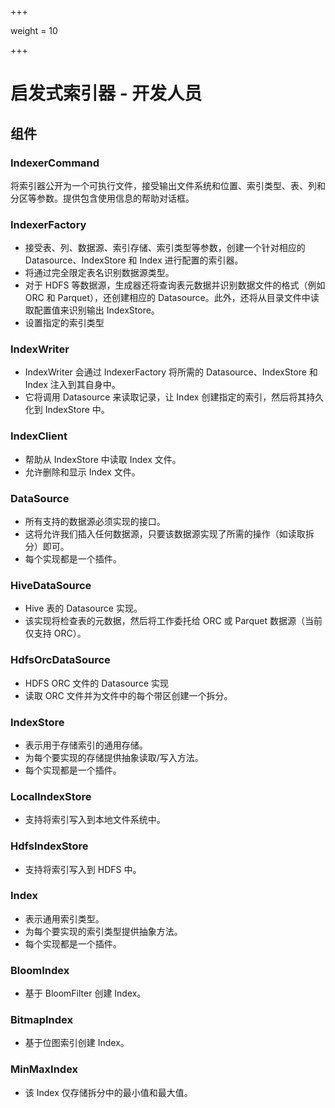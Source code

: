 +++

weight = 10

+++


# 启发式索引器 - 开发人员

## 组件

### IndexerCommand

将索引器公开为一个可执行文件，接受输出文件系统和位置、索引类型、表、列和分区等参数。提供包含使用信息的帮助对话框。

### IndexerFactory

- 接受表、列、数据源、索引存储、索引类型等参数，创建一个针对相应的 Datasource、IndexStore 和 Index 进行配置的索引器。
- 将通过完全限定表名识别数据源类型。
- 对于 HDFS 等数据源，生成器还将查询表元数据并识别数据文件的格式（例如 ORC 和 Parquet），还创建相应的 Datasource。此外，还将从目录文件中读取配置值来识别输出 IndexStore。
- 设置指定的索引类型

### IndexWriter

- IndexWriter 会通过 IndexerFactory 将所需的 Datasource、IndexStore 和 Index 注入到其自身中。
- 它将调用 Datasource 来读取记录，让 Index 创建指定的索引，然后将其持久化到 IndexStore 中。

### IndexClient

- 帮助从 IndexStore 中读取 Index 文件。
- 允许删除和显示 Index 文件。

### DataSource

- 所有支持的数据源必须实现的接口。
- 这将允许我们插入任何数据源，只要该数据源实现了所需的操作（如读取拆分）即可。
- 每个实现都是一个插件。

### HiveDataSource

- Hive 表的 Datasource 实现。
- 该实现将检查表的元数据，然后将工作委托给 ORC 或 Parquet 数据源（当前仅支持 ORC）。

### HdfsOrcDataSource

- HDFS ORC 文件的 Datasource 实现
- 读取 ORC 文件并为文件中的每个带区创建一个拆分。

### IndexStore

- 表示用于存储索引的通用存储。
- 为每个要实现的存储提供抽象读取/写入方法。
- 每个实现都是一个插件。

### LocalIndexStore

- 支持将索引写入到本地文件系统中。

### HdfsIndexStore

- 支持将索引写入到 HDFS 中。

### Index

- 表示通用索引类型。
- 为每个要实现的索引类型提供抽象方法。
- 每个实现都是一个插件。

### BloomIndex

- 基于 BloomFilter 创建 Index。

### BitmapIndex

- 基于位图索引创建 Index。

### MinMaxIndex

- 该 Index 仅存储拆分中的最小值和最大值。